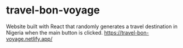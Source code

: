 # travel-bon-voyage

Website built with React that randomly generates a travel destination in Nigeria when the main button is clicked. https://travel-bon-voyage.netlify.app/
